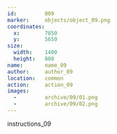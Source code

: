 ```yaml
---
id:			009
marker: 	objects/object_09.png
coordinates:
  x:		7850
  y:		5650
size:
  width:	1400
  height:	800
name: 		name_09
author:		author_09
location: 	common
action: 	action_09
images:
  -			archive/09/01.png
  -			archive/09/02.png
---
```


instructions_09

